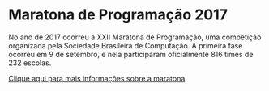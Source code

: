 # Maratona de Programação 2017

No ano de 2017 ocorreu a XXII Maratona de Programação, uma competição organizada pela Sociedade Brasileira de Computação. A primeira fase ocorreu em 9 de setembro, e nela participaram oficialmente 816 times de 232 escolas.

[Clique aqui para mais informações sobre a maratona](http://maratona.ime.usp.br/hist/2017/)
